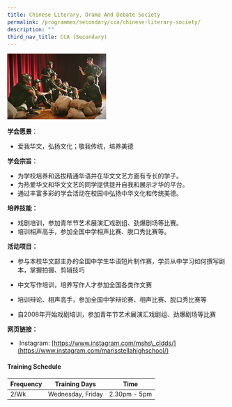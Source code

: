 ```yaml
---
title: Chinese Literary, Drama And Debate Society
permalink: /programmes/secondary/cca/chinese-literary-society/
description: ""
third_nav_title: CCA (Secondary)
---
```

<img src="/images/CCA/Secondary/CLDDS.jpg" style="width:45%">


**学会愿景**：  

*   爱我华文，弘扬文化；敬我传统，培养美德

  
**学会宗旨**：  

*   为学校培养和选拔精通华语并在华文文艺方面有专长的学子。
*   为热爱华文和华文文艺的同学提供提升自我和展示才华的平台。
*   通过丰富多彩的学会活动在校园中弘扬中华文化和传统美德。

  
**培养技能：**  

*   戏剧培训，参加青年节艺术展演汇戏剧组、劲爆剧场等比赛。
*   培训相声高手，参加全国中学相声比赛、脱口秀比赛等。

**活动项目：**

*   参与本校华文部主办的全国中学生华语短片制作赛，学员从中学习如何撰写剧本，掌握拍摄、剪辑技巧&nbsp;  
    
*   中文写作培训，培养写作人才参加全国各类作文赛&nbsp;
*   培训辩论、相声高手，参加全国中学辩论赛、相声比赛、脱口秀比赛等&nbsp;  
    
*   自2008年开始戏剧培训，参加青年节艺术展演汇戏剧组、劲爆剧场等比赛

  
**网页链接：**  

*   &nbsp;Instagram:&nbsp;[https://www.instagram.com/mshs\_cldds/](https://www.instagram.com/marisstellahighschool/)


#### Training Schedule

<table>
<thead>
  <tr>
    <th>Frequency</th>
    <th>Training Days</th>
    <th>Time</th>
  </tr>
</thead>
<tbody>
  <tr>
    <td>2/Wk</td>
    <td>Wednesday, Friday<br></td>
    <td>2.30pm - 5pm</td>
  </tr>
</tbody>
</table>